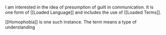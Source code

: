 I am interested in the idea of presumption of guilt in communication. It is one form of [[Loaded Language]] and includes the use of [[Loaded Terms]].

[[Homophobia]] is one such instance. The term means a type of understanding 